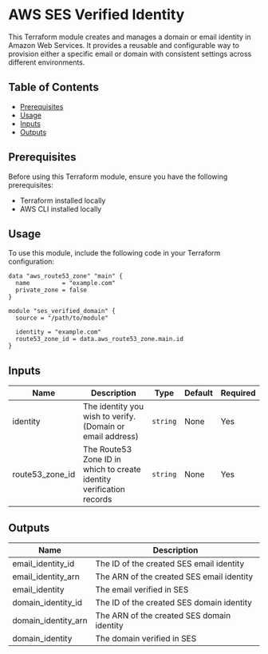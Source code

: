 # AWS SES Verified Identity

This Terraform module creates and manages a domain or email identity in Amazon Web Services. It provides a reusable and configurable way to provision either a specific email or domain with consistent settings across different environments.

## Table of Contents

- [Prerequisites](#prerequisites)
- [Usage](#usage)
- [Inputs](#inputs)
- [Outputs](#outputs)

## Prerequisites

Before using this Terraform module, ensure you have the following prerequisites:

- Terraform installed locally
- AWS CLI installed locally

## Usage

To use this module, include the following code in your Terraform configuration:

```hcl
data "aws_route53_zone" "main" {
  name         = "example.com"
  private_zone = false
}

module "ses_verified_domain" {
  source = "/path/to/module"

  identity = "example.com"
  route53_zone_id = data.aws_route53_zone.main.id
}
```

## Inputs

| Name | Description | Type | Default | Required |
|------|-------------|------|---------|----------|
| identity | The identity you wish to verify. (Domain or email address) | `string` | None | Yes |
| route53_zone_id | The Route53 Zone ID in which to create identity verification records | `string` | None | Yes |

## Outputs


| Name | Description |
|------|-------------|
| email_identity_id | The ID of the created SES email identity |
| email_identity_arn | The ARN of the created SES email identity |
| email_identity | The email verified in SES |
| domain_identity_id | The ID of the created SES domain identity |
| domain_identity_arn | The ARN of the created SES domain identity |
| domain_identity | The domain verified in SES |

